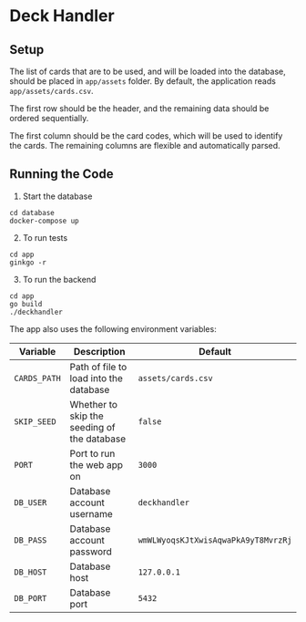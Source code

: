 # Deck Handler

## Setup

The list of cards that are to be used, and will be loaded into the database,
should be placed in `app/assets` folder. By default, the application reads `app/assets/cards.csv`.

The first row should be the header, and the remaining data should be ordered sequentially.

The first column should be the card codes, which will be used to identify the cards.
The remaining columns are flexible and automatically parsed.

## Running the Code

1. Start the database

```shell
cd database
docker-compose up
```

2. To run tests

```shell
cd app
ginkgo -r
```

3. To run the backend

```shell
cd app
go build
./deckhandler
```

The app also uses the following environment variables:

| Variable     | Description                                 | Default                             |
| ------------ | ------------------------------------------- | ----------------------------------- |
| `CARDS_PATH` | Path of file to load into the database      | `assets/cards.csv`                  |
| `SKIP_SEED`  | Whether to skip the seeding of the database | `false`                             |
| `PORT`       | Port to run the web app on                  | `3000`                              |
| `DB_USER`    | Database account username                   | `deckhandler`                       |
| `DB_PASS`    | Database account password                   | `wmWLWyoqsKJtXwisAqwaPkA9yT8MvrzRj` |
| `DB_HOST`    | Database host                               | `127.0.0.1`                         |
| `DB_PORT`    | Database port                               | `5432`                              |
